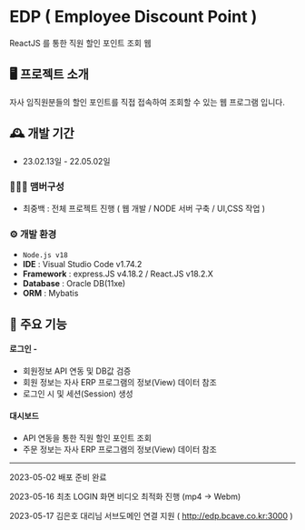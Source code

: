 # EDP ( Employee Discount Point )
ReactJS 를 통한 직원 할인 포인트 조회 웹


## 🖥️ 프로젝트 소개
자사 임직원분들의 할인 포인트를 직접 접속하여 조회할 수 있는 웹 프로그램 입니다.
<br>

## 🕰️ 개발 기간
* 23.02.13일 - 22.05.02일

### 🧑‍🤝‍🧑 맴버구성
 - 최중백 : 전체 프로젝트 진행 ( 웹 개발 / NODE 서버 구축 / UI,CSS 작업 )
### ⚙️ 개발 환경
- `Node.js v18`
- **IDE** : Visual Studio Code v1.74.2
- **Framework** : express.JS v4.18.2 / React.JS v18.2.X
- **Database** : Oracle DB(11xe)
- **ORM** : Mybatis

## 📌 주요 기능
#### 로그인 - 
<!-- <a href="https://github.com/chaehyuenwoo/SpringBoot-Project-MEGABOX/wiki/%EC%A3%BC%EC%9A%94-%EA%B8%B0%EB%8A%A5-%EC%86%8C%EA%B0%9C(Login)" >상세보기 - WIKI 이동</a> -->
- 회원정보 API 연동 및 DB값 검증
- 회원 정보는 자사 ERP 프로그램의 정보(View) 데이터 참조
- 로그인 시 및 세션(Session) 생성
#### 대시보드
- API 연동을 통한 직원 할인 포인트 조회
- 주문 정보는 자사 ERP 프로그램의 정보(View) 데이터 참조

___
2023-05-02 배포 준비 완료

2023-05-16 최초 LOGIN 화면 비디오 최적화 진행 (mp4 -> Webm)

2023-05-17 김은호 대리님 서브도메인 연결 지원 ( http://edp.bcave.co.kr:3000 )

